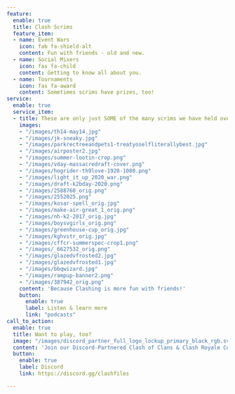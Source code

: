 ```yaml
---
feature:
  enable: true
  title: Clash Scrims
  feature_item:
  - name: Event Wars
    icon: fab fa-shield-alt
    content: Fun with friends - old and new.
  - name: Social Mixers
    icon: fas fa-child
    content: Getting to know all about you.
  - name: Tournaments
    icon: fas fa-award
    content: Sometimes scrims have prizes, too!
service:
  enable: true
  service_item:
  - title: These are only just SOME of the many scrims we have held over the past six years!
    images:
    - "/images/th14-may14.jpg"
    - "/images/jk-sneaky.jpg"
    - "/images/parkrectreeandpets1-treatyoselfliterallybest.jpg"
    - "/images/airposter2.jpg"
    - "/images/summer-lootin-crop.png"
    - "/images/vday-massacredraft-cover.png"
    - "/images/hogrider-th9love-1920-1080.png"
    - "/images/light_it_up_2020_war.png"
    - "/images/draft-k2bday-2020.png"
    - "/images/2588760_orig.png"
    - "/images/2552025.png"
    - "/images/kosar-spell_orig.jpg"
    - "/images/make-air-great_1_orig.png"
    - "/images/nh-k2-2017_orig.jpg"
    - "/images/boysvgirls_orig.png"
    - "/images/greenhouse-cup_orig.jpg"
    - "/images/kghvstr_orig.jpg"
    - "/images/cffcr-summerspec-crop1.png"
    - "/images/_6627532_orig.png"
    - "/images/glazedvfrosted2.jpg"
    - "/images/glazedvfrosted1.jpg"
    - "/images/bbqwizard.jpg"
    - "/images/rampup-banner2.png"
    - "/images/387942_orig.png"
    content: 'Because Clashing is more fun with friends!'
    button:
      enable: true
      label: Listen & learn more
      link: "podcasts" 
call_to_action:
  enable: true
  title: Want to play, too?
  image: "/images/discord_partner_full_logo_lockup_primary_black_rgb.svg"
  content: 'Join our Discord-Partnered Clash of Clans & Clash Royale Community! '
  button:
    enable: true
    label: Discord
    link: https://discord.gg/clashfiles

---
```

